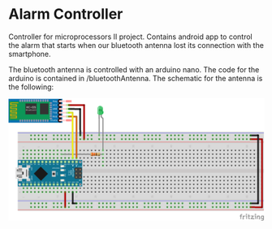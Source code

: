 # Alarm Controller
Controller for microprocessors II project.
Contains android app to control the alarm that starts when our bluetooth antenna lost its connection with the smartphone.

The bluetooth antenna is controlled with an arduino nano. The code for the arduino is contained in /bluetoothAntenna.
The schematic for the antenna is the following:

![Antenna schematic](https://github.com/carolinadp/AlarmController/blob/master/bluetoothAntenna_bb.png)
